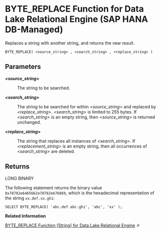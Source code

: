 <!-- loioae74fd6f62dc4cd5b24408ce29a73fa3 -->

# BYTE\_REPLACE Function for Data Lake Relational Engine \(SAP HANA DB-Managed\)

Replaces a string with another string, and returns the new result.



```
BYTE_REPLACE( <source_string> , <search_string> , <replace_string> )
```



<a name="loioae74fd6f62dc4cd5b24408ce29a73fa3__section_q2z_l2l_srb"/>

## Parameters


<dl>
<dt><b>

 *<source\_string\>* 

</b></dt>
<dd>

The string to be searched.



</dd><dt><b>

 *<search\_string\>* 

</b></dt>
<dd>

The string to be searched for within *<source\_string\>* and replaced by *<replace\_string\>*. *<search\_string\>* is limited to 255 bytes. If *<search\_string\>* is an empty string, then *<source\_string\>* is returned unchanged.



</dd><dt><b>

 *<replace\_string\>* 

</b></dt>
<dd>

The string that replaces all instances of *<search\_string\>*. If *<replacement\_string\>* is an empty string, then all occurrences of *<search\_string\>* are deleted.



</dd>
</dl>



<a name="loioae74fd6f62dc4cd5b24408ce29a73fa3__section_bnl_m2l_srb"/>

## Returns

LONG BINARY



The following statement returns the binary value `0x78782e6465662e78782e676869`, which is the hexadecimal representation of the string `xx.def.xx.ghi`:

```
SELECT BYTE_REPLACE( 'abc.def.abc.ghi', 'abc', 'xx' );
```

**Related Information**  


[BYTE_REPLACE Function [String] for Data Lake Relational Engine](https://help.sap.com/viewer/19b3964099384f178ad08f2d348232a9/2023_1_QRC/en-US/4d5eb9fb4c7241bd97a13cc36f4caa1c.html "Replaces a string with another string, and returns the new result.") :arrow_upper_right:

